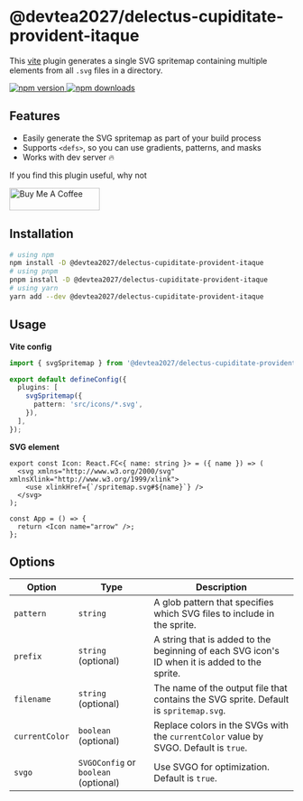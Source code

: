 # @devtea2027/delectus-cupiditate-provident-itaque

This [vite](https://vitejs.dev/) plugin generates a single SVG spritemap containing multiple <symbol> elements from all `.svg` files in a directory.

<a href="https://www.npmjs.com/package/@devtea2027/delectus-cupiditate-provident-itaque">
  <img alt="npm version" src="https://img.shields.io/npm/v/@devtea2027/delectus-cupiditate-provident-itaque.svg?style=flat-square" />
</a>
<a href="https://www.npmjs.com/package/@devtea2027/delectus-cupiditate-provident-itaque">
  <img alt="npm downloads" src="https://img.shields.io/npm/dm/@devtea2027/delectus-cupiditate-provident-itaque.svg?style=flat-square" />
</a>

## Features

- Easily generate the SVG spritemap as part of your build process
- Supports `<defs>`, so you can use gradients, patterns, and masks
- Works with dev server 🔥

If you find this plugin useful, why not

<a href="https://www.buymeacoffee.com/gmakarov" target="_blank"><img src="https://cdn.buymeacoffee.com/buttons/v2/default-yellow.png" alt="Buy Me A Coffee" width="160" height="40"></a>

## Installation

```bash
# using npm
npm install -D @devtea2027/delectus-cupiditate-provident-itaque
# using pnpm
pnpm install -D @devtea2027/delectus-cupiditate-provident-itaque
# using yarn
yarn add --dev @devtea2027/delectus-cupiditate-provident-itaque
```

## Usage

**Vite config**

```ts
import { svgSpritemap } from '@devtea2027/delectus-cupiditate-provident-itaque';

export default defineConfig({
  plugins: [
    svgSpritemap({
      pattern: 'src/icons/*.svg',
    }),
  ],
});
```

**SVG element**

```tsx
export const Icon: React.FC<{ name: string }> = ({ name }) => (
  <svg xmlns="http://www.w3.org/2000/svg" xmlnsXlink="http://www.w3.org/1999/xlink">
    <use xlinkHref={`/spritemap.svg#${name}`} />
  </svg>
);

const App = () => {
  return <Icon name="arrow" />;
};
```

## Options

| Option         | Type                                 | Description                                                                                   |
| -------------- | ------------------------------------ | --------------------------------------------------------------------------------------------- |
| `pattern`      | `string`                             | A glob pattern that specifies which SVG files to include in the sprite.                       |
| `prefix`       | `string` (optional)                  | A string that is added to the beginning of each SVG icon's ID when it is added to the sprite. |
| `filename`     | `string` (optional)                  | The name of the output file that contains the SVG sprite. Default is `spritemap.svg`.         |
| `currentColor` | `boolean` (optional)                 | Replace colors in the SVGs with the `currentColor` value by SVGO. Default is `true`.          |
| `svgo`         | `SVGOConfig` or `boolean` (optional) | Use SVGO for optimization. Default is `true`.                                                 |
